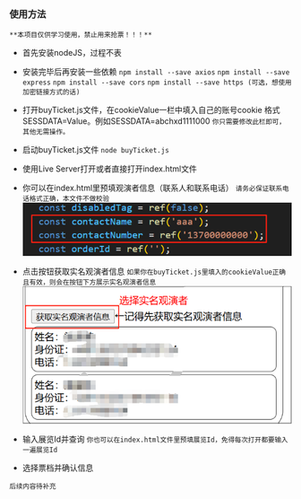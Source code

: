### 使用方法

`**本项目仅供学习使用，禁止用来抢票！！！** `

- 首先安装nodeJS，过程不表

- 安装完毕后再安装一些依赖
  `npm install --save axios` 
  `npm install --save express`
  `npm install --save cors`
  `npm install --save https (可选，想使用加密链接方式的话)`

- 打开buyTicket.js文件，在cookieValue一栏中填入自己的账号cookie
  格式SESSDATA=Value。例如SESSDATA=abchxd1111000
  `你只需要修改此栏即可，其他无需操作。`

- 启动buyTicket.js文件
  `node buyTicket.js`

- 使用Live Server打开或者直接打开index.html文件


- 你可以在index.html里预填观演者信息（联系人和联系电话）
  `请务必保证联系电话格式正确，本文件不做校验`
  ![img](/img/editContact.png "img")

- 点击按钮获取实名观演者信息
  `如果你在buyTicket.js里填入的cookieValue正确且有效，则会在按钮下方展示实名观演者信息`
  ![img](/img/realnameList.png "img")

- 输入展览Id并查询
  `你也可以在index.html文件里预填展览Id，免得每次打开都要输入一遍展览Id`

- 选择票档并确认信息

`后续内容待补充`
